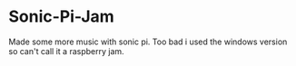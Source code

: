 # Sonic-Pi-Jam
Made some more music with sonic pi. Too bad i used the windows version so can't call it a raspberry jam.
